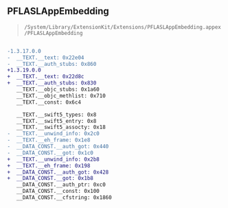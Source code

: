## PFLASLAppEmbedding

> `/System/Library/ExtensionKit/Extensions/PFLASLAppEmbedding.appex/PFLASLAppEmbedding`

```diff

-1.3.17.0.0
-  __TEXT.__text: 0x22e04
-  __TEXT.__auth_stubs: 0x860
+1.3.19.0.0
+  __TEXT.__text: 0x22d8c
+  __TEXT.__auth_stubs: 0x830
   __TEXT.__objc_stubs: 0x1a60
   __TEXT.__objc_methlist: 0x710
   __TEXT.__const: 0x6c4

   __TEXT.__swift5_types: 0x8
   __TEXT.__swift5_entry: 0x8
   __TEXT.__swift5_assocty: 0x18
-  __TEXT.__unwind_info: 0x2c0
-  __TEXT.__eh_frame: 0x1e8
-  __DATA_CONST.__auth_got: 0x440
-  __DATA_CONST.__got: 0x1c0
+  __TEXT.__unwind_info: 0x2b8
+  __TEXT.__eh_frame: 0x198
+  __DATA_CONST.__auth_got: 0x428
+  __DATA_CONST.__got: 0x1b8
   __DATA_CONST.__auth_ptr: 0xc0
   __DATA_CONST.__const: 0x100
   __DATA_CONST.__cfstring: 0x1860

```
